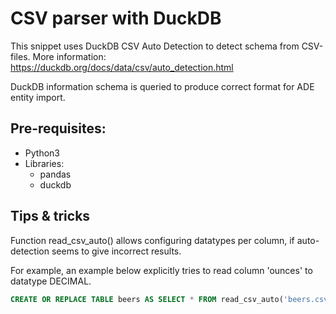 # CSV parser with DuckDB
This snippet uses DuckDB CSV Auto Detection to detect schema from CSV-files. More information: https://duckdb.org/docs/data/csv/auto_detection.html

DuckDB information schema is queried to produce correct format for ADE entity import.

## Pre-requisites:
- Python3
- Libraries:
    - pandas
    - duckdb


## Tips & tricks
Function read_csv_auto() allows configuring datatypes per column, if auto-detection seems to give incorrect results.

For example, an example below explicitly tries to read column 'ounces' to datatype DECIMAL.
```SQL
CREATE OR REPLACE TABLE beers AS SELECT * FROM read_csv_auto('beers.csv', types={{'ounces': DECIMAL});
```